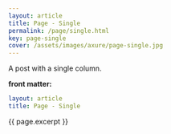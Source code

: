 ```yaml
---
layout: article
title: Page - Single
permalink: /page/single.html
key: page-single
cover: /assets/images/axure/page-single.jpg
---
```


A post with a single column.

<!--more-->

**front matter:**

```yml
layout: article
title: Page - Single
```

{{ page.excerpt }}